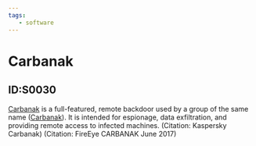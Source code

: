 ```yaml
---
tags:
   - software
---
```

# Carbanak
## ID:S0030
[Carbanak](/mitre/software/S0030) is a full-featured, remote backdoor used by a group of the same name ([Carbanak](/mitre/groups/G0008)). It is intended for espionage, data exfiltration, and providing remote access to infected machines. (Citation: Kaspersky Carbanak) (Citation: FireEye CARBANAK June 2017)
